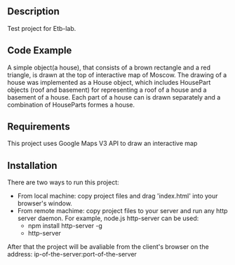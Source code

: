 ## Description

Test project for Etb-lab.

## Code Example

A simple object(a house), that consists of a brown rectangle and a red triangle, is drawn at the top of interactive map of Moscow. The drawing of a house was implemented as a House object, which includes HousePart objects (roof and basement) for representing a roof of a house and a basement of a house. Each part of a house can is drawn separately and a combination of HouseParts formes a house.   

## Requirements

This project uses Google Maps V3 API to draw an interactive map

## Installation

There are two ways to run this project:
* From local machine: copy project files and drag 'index.html' into your browser's window.
* From remote machime: copy project files to your server and run any http server daemon. For example, node.js http-server can be used:
    * npm install http-server -g
    * http-server

After that the project will be avaliable from the client's browser on the address: ip-of-the-server:port-of-the-server

